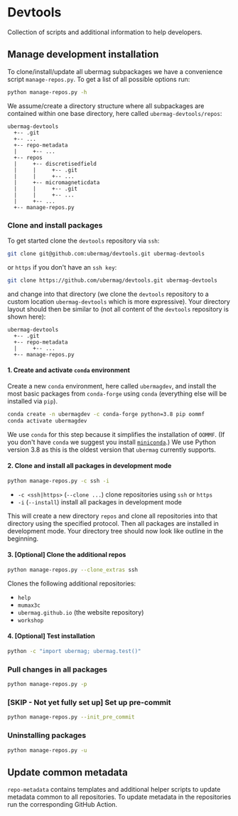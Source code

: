 # Devtools

Collection of scripts and additional information to help developers.

## Manage development installation

To clone/install/update all ubermag subpackages we have a convenience script
`manage-repos.py`. To get a list of all possible options run:

```bash
python manage-repos.py -h
```

We assume/create a directory structure where all subpackages are contained
within one base directory, here called `ubermag-devtools/repos`:

    ubermag-devtools
      +-- .git
      +-- ...
      +-- repo-metadata
      |     +-- ...
      +-- repos
      |     +-- discretisedfield
      |     |     +-- .git
      |     |     +-- ...
      |     +-- micromagneticdata
      |     |     +-- .git
      |     |     +-- ...
      |     +-- ...
      +-- manage-repos.py

### Clone and install packages

To get started clone the `devtools` repository via `ssh`:

```bash
git clone git@github.com:ubermag/devtools.git ubermag-devtools
```

or `https` if you don't have an `ssh key`:

```bash
git clone https://github.com/ubermag/devtools.git ubermag-devtools
```

and change into that directory (we clone the `devtools` repository to a custom
location `ubermag-devtools` which is more expressive). Your directory layout
should then be similar to (not all content of the `devtools` repository is shown
here):

    ubermag-devtools
      +-- .git
      +-- repo-metadata
      |     +-- ...
      +-- manage-repos.py

#### 1. Create and activate `conda` environment

Create a new `conda` environment, here called `ubermagdev`, and install the most basic
packages from `conda-forge` using `conda` (everything else will be installed via `pip`).

```bash
conda create -n ubermagdev -c conda-forge python=3.8 pip oommf
conda activate ubermagdev
```

We use `conda` for this step because it simplifies the installation of `OOMMF`.
(If you don't have `conda` we suggest you install
[`miniconda`](https://docs.conda.io/en/latest/miniconda.html).) We use Python
version 3.8 as this is the oldest version that `ubermag` currently supports.

#### 2. Clone and install all packages in development mode

```bash
python manage-repos.py -c ssh -i
```

- `-c <ssh|https>` (`--clone ...`) clone repositories using `ssh` or `https`
- `-i` (`--install`) install all packages in development mode

This will create a new directory `repos` and clone all repositories into that
directory using the specified protocol. Then all packages are installed in
development mode. Your directory tree should now look like outline in the
beginning.

#### 3. [Optional] Clone the additional repos

```bash
python manage-repos.py --clone_extras ssh
```

Clones the following additional repositories:

- `help`
- `mumax3c`
- `ubermag.github.io` (the website repository)
- `workshop`

#### 4. [Optional] Test installation

```bash
python -c "import ubermag; ubermag.test()"
```

### Pull changes in all packages

```bash
python manage-repos.py -p
```

### [SKIP - Not yet fully set up] Set up pre-commit

```bash
python manage-repos.py --init_pre_commit
```

### Uninstalling packages

```bash
python manage-repos.py -u
```

## Update common metadata

`repo-metadata` contains templates and additional helper scripts to update
metadata common to all repositories. To update metadata in the repositories run
the corresponding GitHub Action.
